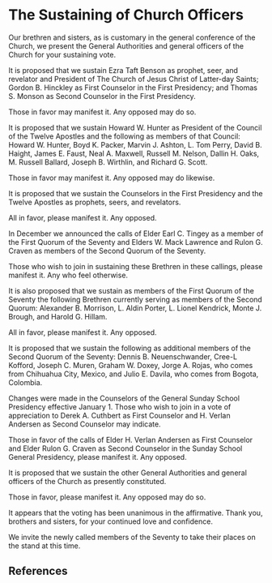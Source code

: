 # The Sustaining of Church Officers

Our brethren and sisters, as is customary in the general conference of the
Church, we present the General Authorities and general officers of the Church
for your sustaining vote.

It is proposed that we sustain Ezra Taft Benson as prophet, seer, and
revelator and President of The Church of Jesus Christ of Latter-day Saints;
Gordon B. Hinckley as First Counselor in the First Presidency; and Thomas S.
Monson as Second Counselor in the First Presidency.

Those in favor may manifest it. Any opposed may do so.

It is proposed that we sustain Howard W. Hunter as President of the Council of
the Twelve Apostles and the following as members of that Council: Howard W.
Hunter, Boyd K. Packer, Marvin J. Ashton, L. Tom Perry, David B. Haight, James
E. Faust, Neal A. Maxwell, Russell M. Nelson, Dallin H. Oaks, M. Russell
Ballard, Joseph B. Wirthlin, and Richard G. Scott.

Those in favor may manifest it. Any opposed may do likewise.

It is proposed that we sustain the Counselors in the First Presidency and the
Twelve Apostles as prophets, seers, and revelators.

All in favor, please manifest it. Any opposed.

In December we announced the calls of Elder Earl C. Tingey as a member of the
First Quorum of the Seventy and Elders W. Mack Lawrence and Rulon G. Craven as
members of the Second Quorum of the Seventy.

Those who wish to join in sustaining these Brethren in these callings, please
manifest it. Any who feel otherwise.

It is also proposed that we sustain as members of the First Quorum of the
Seventy the following Brethren currently serving as members of the Second
Quorum: Alexander B. Morrison, L. Aldin Porter, L. Lionel Kendrick, Monte J.
Brough, and Harold G. Hillam.

All in favor, please manifest it. Any opposed.

It is proposed that we sustain the following as additional members of the
Second Quorum of the Seventy: Dennis B. Neuenschwander, Cree-L Kofford, Joseph
C. Muren, Graham W. Doxey, Jorge A. Rojas, who comes from Chihuahua City,
Mexico, and Julio E. Davila, who comes from Bogota, Colombia.

Changes were made in the Counselors of the General Sunday School Presidency
effective January 1. Those who wish to join in a vote of appreciation to Derek
A. Cuthbert as First Counselor and H. Verlan Andersen as Second Counselor may
indicate.

Those in favor of the calls of Elder H. Verlan Andersen as First Counselor and
Elder Rulon G. Craven as Second Counselor in the Sunday School General
Presidency, please manifest it. Any opposed.

It is proposed that we sustain the other General Authorities and general
officers of the Church as presently constituted.

Those in favor, please manifest it. Any opposed may do so.

It appears that the voting has been unanimous in the affirmative. Thank you,
brothers and sisters, for your continued love and confidence.

We invite the newly called members of the Seventy to take their places on the
stand at this time.

## References

